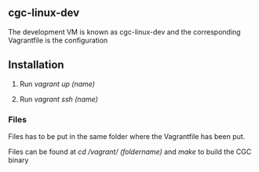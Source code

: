 ## cgc-linux-dev ##

The development VM is known as cgc-linux-dev and the corresponding Vagrantfile is the configuration

## Installation ##

1) Run _vagrant up_ *(name)*

2) Run _vagrant ssh_ *(name)*

### Files ###

Files has to be put in the same folder where the Vagrantfile has been put. 

Files can be found at _cd /vagrant/_ *(foldername)* and _make_ to build the CGC binary
